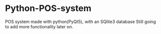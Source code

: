 # Python-POS-system

POS system made with python(PyQt5), with an SQlite3 database
Still going to add more functionality later on.

